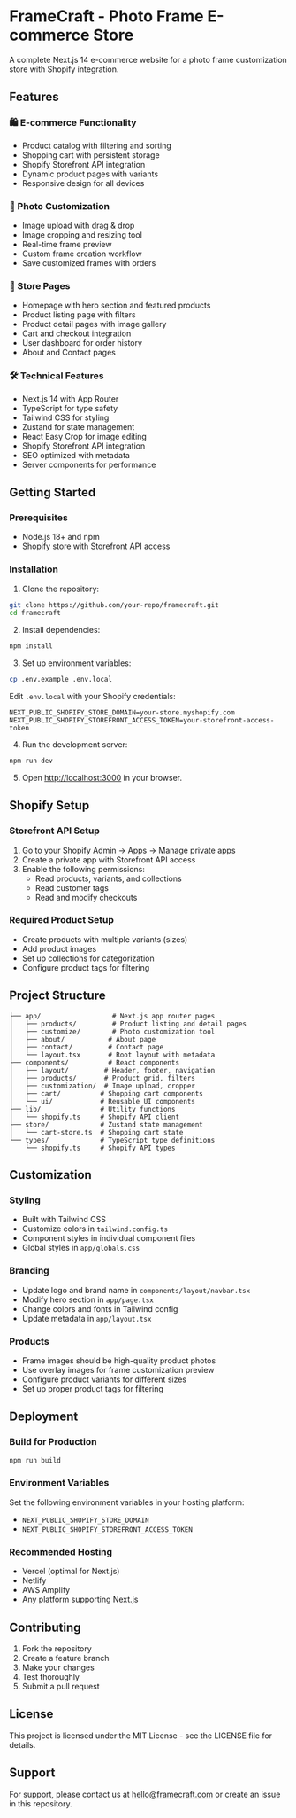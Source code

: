 # FrameCraft - Photo Frame E-commerce Store

A complete Next.js 14 e-commerce website for a photo frame customization store with Shopify integration.

## Features

### 🛍️ E-commerce Functionality
- Product catalog with filtering and sorting
- Shopping cart with persistent storage
- Shopify Storefront API integration
- Dynamic product pages with variants
- Responsive design for all devices

### 🎨 Photo Customization
- Image upload with drag & drop
- Image cropping and resizing tool
- Real-time frame preview
- Custom frame creation workflow
- Save customized frames with orders

### 🏪 Store Pages
- Homepage with hero section and featured products
- Product listing page with filters
- Product detail pages with image gallery
- Cart and checkout integration
- User dashboard for order history
- About and Contact pages

### 🛠️ Technical Features
- Next.js 14 with App Router
- TypeScript for type safety
- Tailwind CSS for styling
- Zustand for state management
- React Easy Crop for image editing
- Shopify Storefront API integration
- SEO optimized with metadata
- Server components for performance

## Getting Started

### Prerequisites
- Node.js 18+ and npm
- Shopify store with Storefront API access

### Installation

1. Clone the repository:
```bash
git clone https://github.com/your-repo/framecraft.git
cd framecraft
```

2. Install dependencies:
```bash
npm install
```

3. Set up environment variables:
```bash
cp .env.example .env.local
```

Edit `.env.local` with your Shopify credentials:
```
NEXT_PUBLIC_SHOPIFY_STORE_DOMAIN=your-store.myshopify.com
NEXT_PUBLIC_SHOPIFY_STOREFRONT_ACCESS_TOKEN=your-storefront-access-token
```

4. Run the development server:
```bash
npm run dev
```

5. Open [http://localhost:3000](http://localhost:3000) in your browser.

## Shopify Setup

### Storefront API Setup
1. Go to your Shopify Admin → Apps → Manage private apps
2. Create a private app with Storefront API access
3. Enable the following permissions:
   - Read products, variants, and collections
   - Read customer tags
   - Read and modify checkouts

### Required Product Setup
- Create products with multiple variants (sizes)
- Add product images
- Set up collections for categorization
- Configure product tags for filtering

## Project Structure

```
├── app/                  # Next.js app router pages
│   ├── products/         # Product listing and detail pages
│   ├── customize/        # Photo customization tool
│   ├── about/           # About page
│   ├── contact/         # Contact page
│   └── layout.tsx       # Root layout with metadata
├── components/          # React components
│   ├── layout/         # Header, footer, navigation
│   ├── products/       # Product grid, filters
│   ├── customization/  # Image upload, cropper
│   ├── cart/          # Shopping cart components
│   └── ui/            # Reusable UI components
├── lib/               # Utility functions
│   └── shopify.ts     # Shopify API client
├── store/             # Zustand state management
│   └── cart-store.ts  # Shopping cart state
└── types/             # TypeScript type definitions
    └── shopify.ts     # Shopify API types
```

## Customization

### Styling
- Built with Tailwind CSS
- Customize colors in `tailwind.config.ts`
- Component styles in individual component files
- Global styles in `app/globals.css`

### Branding
- Update logo and brand name in `components/layout/navbar.tsx`
- Modify hero section in `app/page.tsx`
- Change colors and fonts in Tailwind config
- Update metadata in `app/layout.tsx`

### Products
- Frame images should be high-quality product photos
- Use overlay images for frame customization preview
- Configure product variants for different sizes
- Set up proper product tags for filtering

## Deployment

### Build for Production
```bash
npm run build
```

### Environment Variables
Set the following environment variables in your hosting platform:
- `NEXT_PUBLIC_SHOPIFY_STORE_DOMAIN`
- `NEXT_PUBLIC_SHOPIFY_STOREFRONT_ACCESS_TOKEN`

### Recommended Hosting
- Vercel (optimal for Next.js)
- Netlify
- AWS Amplify
- Any platform supporting Next.js

## Contributing

1. Fork the repository
2. Create a feature branch
3. Make your changes
4. Test thoroughly
5. Submit a pull request

## License

This project is licensed under the MIT License - see the LICENSE file for details.

## Support

For support, please contact us at hello@framecraft.com or create an issue in this repository.